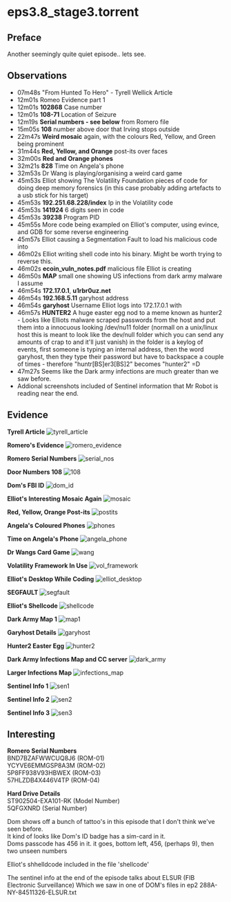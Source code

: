eps3.8_stage3.torrent
==

Preface
--

Another seemingly quite quiet episode.. lets see.

Observations
--

- 07m48s "From Hunted To Hero" - Tyrell Wellick Article
- 12m01s Romeo Evidence part 1
- 12m01s **102868** Case number
- 12m01s **108-71** Location of Seizure
- 12m19s **Serial numbers - see below** from Romero file
- 15m05s **108** number above door that Irving stops outside
- 22m47s **Weird mosaic** again, with the colours Red, Yellow, and Green being prominent
- 31m44s **Red, Yellow, and Orange** post-its over faces
- 32m00s **Red and Orange phones**
- 32m21s **828** Time on Angela's phone
- 32m53s  Dr Wang is playing/organising a weird card game
- 45m53s Elliot showing The Volatility Foundation pieces of code for doing deep memory forensics (in this case probably adding artefacts to a usb stick for his target)
- 45m53s **192.251.68.228/index** Ip in the Volatility code
- 45m53s **141924** 6 digits seen in code
- 45m53s **39238** Program PID
- 45m55s More code being exampled on Elliot's computer, using evince, and GDB for some reverse engineering
- 45m57s Elliot causing a Segmentation Fault to load his malicious code into
- 46m02s Elliot writing shell code into his binary. Might be worth trying to reverse this.
- 46m02s **ecoin_vuln_notes.pdf** malicious file Elliot is creating
- 46m50s **MAP** small one showing US infections from dark army malware I assume
- 46m54s **172.17.0.1**, **u1rbr0uz.net**
- 46m54s **192.168.5.11** garyhost address
- 46m54s **garyhost** Username Elliot logs into 172.17.0.1 with
- 46m57s **HUNTER2** A huge easter egg nod to a meme known as hunter2 - Looks like Elliots malware scraped passwords from the host and put them into a innocuous looking /dev/nu11 folder (normall on a unix/linux host this is meant to look like the dev/null folder which you can send any amounts of crap to and it'll just vanish)
in the folder is a keylog of events, first someone is typing an internal address, then the word garyhost, then they type their password but have to backspace a couple of times - therefore "huntr[BS]er3[BS]2" becomes "hunter2" =D
- 47m27s Seems like the Dark army infections are much greater than we saw before.
- Addional screenshots included of Sentinel information that Mr Robot is reading near the end. 



Evidence
--

**Tyrell Article**
![tyrell_article](https://github.com/z3r07h/Mr-R0B0T-s03-ARG/blob/ep9/Episodes/eps3.8_stage3.torrent/screenshots/01-Tyrell_article.jpg)

**Romero's Evidence**
![romero_evidence](https://github.com/z3r07h/Mr-R0B0T-s03-ARG/blob/ep9/Episodes/eps3.8_stage3.torrent/screenshots/02-Romero_ev1.jpg)

**Romero Serial Numbers**
![serial_nos](https://github.com/z3r07h/Mr-R0B0T-s03-ARG/blob/ep9/Episodes/eps3.8_stage3.torrent/screenshots/03-Romero_serial_numbers.jpg)

**Door Numbers 108**
![108](https://github.com/z3r07h/Mr-R0B0T-s03-ARG/blob/ep9/Episodes/eps3.8_stage3.torrent/screenshots/04-Door_number.jpg)

**Dom's FBI ID**
![dom_id](https://github.com/z3r07h/Mr-R0B0T-s03-ARG/blob/ep9/Episodes/eps3.8_stage3.torrent/screenshots/05-Dom_id.jpg)

**Elliot's Interesting Mosaic Again**
![mosaic](https://github.com/z3r07h/Mr-R0B0T-s03-ARG/blob/ep9/Episodes/eps3.8_stage3.torrent/screenshots/06-weird_mosaic_again.jpg)

**Red, Yellow, Orange Post-its**
![postits](https://github.com/z3r07h/Mr-R0B0T-s03-ARG/blob/ep9/Episodes/eps3.8_stage3.torrent/screenshots/07-Red_and_yellow.jpg)

**Angela's Coloured Phones**
![phones](https://github.com/z3r07h/Mr-R0B0T-s03-ARG/blob/ep9/Episodes/eps3.8_stage3.torrent/screenshots/08-phones.jpg)

**Time on Angela's Phone**
![angela_phone](https://github.com/z3r07h/Mr-R0B0T-s03-ARG/blob/ep9/Episodes/eps3.8_stage3.torrent/screenshots/09-Angela_phone.jpg)

**Dr Wangs Card Game**
![wang](https://github.com/z3r07h/Mr-R0B0T-s03-ARG/blob/ep9/Episodes/eps3.8_stage3.torrent/screenshots/10-wang_cards.jpg)

**Volatility Framework In Use**
![vol_framework](https://github.com/z3r07h/Mr-R0B0T-s03-ARG/blob/ep9/Episodes/eps3.8_stage3.torrent/screenshots/11-Volatility_framework.jpg)

**Elliot's Desktop While Coding**
![elliot_desktop](https://github.com/z3r07h/Mr-R0B0T-s03-ARG/blob/ep9/Episodes/eps3.8_stage3.torrent/screenshots/12-Elliot_desktop.jpg)

**SEGFAULT**
![segfault](https://github.com/z3r07h/Mr-R0B0T-s03-ARG/blob/ep9/Episodes/eps3.8_stage3.torrent/screenshots/13-Segfault.jpg)

**Elliot's Shellcode**
![shellcode](https://github.com/z3r07h/Mr-R0B0T-s03-ARG/blob/ep9/Episodes/eps3.8_stage3.torrent/screenshots/14-shellcode.jpg)

**Dark Army Map 1**
![map1](https://github.com/z3r07h/Mr-R0B0T-s03-ARG/blob/ep9/Episodes/eps3.8_stage3.torrent/screenshots/15-map1.jpg)

**Garyhost Details**
![garyhost](https://github.com/z3r07h/Mr-R0B0T-s03-ARG/blob/ep9/Episodes/eps3.8_stage3.torrent/screenshots/16-Garyhost.jpg)

**Hunter2 Easter Egg**
![hunter2](https://github.com/z3r07h/Mr-R0B0T-s03-ARG/blob/ep9/Episodes/eps3.8_stage3.torrent/screenshots/17-Hunter2.jpg)

**Dark Army Infections Map and CC server**
![dark_army](https://github.com/z3r07h/Mr-R0B0T-s03-ARG/blob/ep9/Episodes/eps3.8_stage3.torrent/screenshots/18-Dark_army_infections.jpg)

**Larger Infections Map**
![infections_map](https://github.com/z3r07h/Mr-R0B0T-s03-ARG/blob/ep9/Episodes/eps3.8_stage3.torrent/screenshots/19-Infection_map.jpg)

**Sentinel Info 1**
![sen1](https://github.com/z3r07h/Mr-R0B0T-s03-ARG/blob/master/Episodes/eps3.8_stage3.torrent/screenshots/sentinel_info_1.jpg)

**Sentinel Info 2**
![sen2](https://github.com/z3r07h/Mr-R0B0T-s03-ARG/blob/master/Episodes/eps3.8_stage3.torrent/screenshots/sentinel_info_2.jpg)

**Sentinel Info 3**
![sen3](https://github.com/z3r07h/Mr-R0B0T-s03-ARG/blob/master/Episodes/eps3.8_stage3.torrent/screenshots/sentinel_info_3.jpg)





Interesting
--
**Romero Serial Numbers**  
BND7BZAFWWCUQ8J6  (ROM-01)  
YCYVE6EMMGSP8A3M  (ROM-02)  
5P8FF938V93HBWEX  (ROM-03)  
57HLZDB4X446V4TP  (ROM-04)  

**Hard Drive Details**  
ST902504-EXA101-RK    (Model Number)  
5QFGXNRD  (Serial Number)  


Dom shows off a bunch of tattoo's in this episode that I don't think we've seen before.  
It kind of looks like Dom's ID badge has a sim-card in it.  
Doms passcode has 456 in it. it goes, bottom left, 456, (perhaps 9), then two unseen numbers

Elliot's shhelldcode included in the file 'shellcode'  

The sentinel info at the end of the episode talks about ELSUR (FIB Electronic Surveillance) Which we saw in one of DOM's files in ep2 288A-NY-84511326-ELSUR.txt

